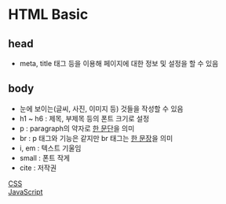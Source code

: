 # HTML Basic
## head
- meta, title 태그 등을 이용해 페이지에 대한 정보 및 설정을 할 수 있음
## body
- 눈에 보이는(글씨, 사진, 이미지 등) 것들을 작성할 수 있음
- h1 ~ h6 : 제목, 부제목 등의 폰트 크기로 설정
- p : paragraph의 약자로 <u>한 문단</u>을 의미
- br : p 태그와 기능은 같지만 br 태그는 <u>한 문장</u>을 의미
- i, em : 텍스트 기울임
- small : 폰트 작게
- cite : 저작권


[CSS](https://github.com/dudcks5477/Front_end/tree/master/CSS)  
[JavaScript](https://github.com/dudcks5477/Front_end/tree/master/JS)